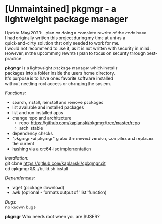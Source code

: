 # [Unmaintained] pkgmgr - a lightweight package manager

Update May/2023: I plan on doing a complete rewrite of the code base.   
I had originally written this project during my time at uni as a   
quick-and-dirty solution that only needed to work for me.   
I would not recommend to use it, as it is not written with security in mind.   
However, in the upcomming rewrite I plan to focus on security through best-practice.

**pkgmgr** is a lightweight package manager which installs  
packages into a folder inside the users home directory.  
It's purpose is to have ones favorite software installed  
without needing root access or changing the system.  

*Functions:*  
- search, install, reinstall and remove packages  
- list available and installed packages  
- list and run installed apps  
- change repo and architecture  
  - repo: https://github.com/kaplanski/pkgmgr/tree/master/repo  
  - arch: stable  
- dependency checks  
- "pkgmgr -ui pkgmgr" grabs the newest version, compiles and replaces the current  
- hashing via a crc64-iso implementation  

*Installation:*  
git clone https://github.com/kaplanski/cpkgmgr.git  
cd cpkgmgr && ./build.sh install  
  
*Dependencies:*  
- wget (package download)  
- awk (optional - formats output of 'list' function)   

*Bugs:*  
no known bugs  

**pkgmgr** Who needs root when you are $USER?
